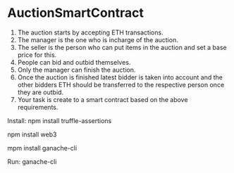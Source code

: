 # AuctionSmartContract

1. The auction starts by accepting ETH transactions. 
2. The manager is the one who is incharge of the auction. 
3. The seller is the person who can put items in the auction 
and set a base price for this. 
4. People can bid and outbid themselves. 
5. Only the manager can finish the auction. 
6. Once the auction is finished latest bidder is taken into 
account and the other bidders ETH should be transferred 
to the respective person once they are outbid. 
7. Your task is create to a smart contract based on the above 
requirements. 

Install:
npm install truffle-assertions

npm install web3

mpm install ganache-cli


Run:
ganache-cli
